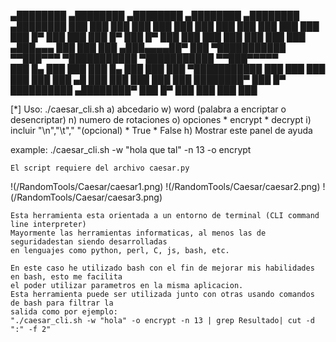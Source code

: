 
 ▄████████    ▄████████    ▄████████    ▄████████    ▄████████    ▄████████ 
███    ███   ███    ███   ███    ███   ███    ███   ███    ███   ███    ███ 
███    █▀    ███    ███   ███    █▀    ███    █▀    ███    ███   ███    ███ 
███          ███    ███  ▄███▄▄▄       ███          ███    ███  ▄███▄▄▄▄██▀ 
███        ▀███████████ ▀▀███▀▀▀     ▀███████████ ▀███████████ ▀▀███▀▀▀▀▀   
███    █▄    ███    ███   ███    █▄           ███   ███    ███ ▀███████████ 
███    ███   ███    ███   ███    ███    ▄█    ███   ███    ███   ███    ███ 
████████▀    ███    █▀    ██████████  ▄████████▀    ███    █▀    ███    ███ 
                                                                 ███    ███ 

[*] Uso: ./caesar_cli.sh
      	a) abcedario
        w) word (palabra a encriptar o desencriptar)
        n) numero de rotaciones
        o) opciones
               * encrypt
               * decrypt
        i) incluir "\n","\t"," "(opcional)
        		* True
        		* False
        h) Mostrar este panel de ayuda

example: ./caesar_cli.sh -w "hola que tal" -n 13 -o encrypt

	El script requiere del archivo caesar.py

!(/RandomTools/Caesar/caesar1.png)
!(/RandomTools/Caesar/caesar2.png)
!(/RandomTools/Caesar/caesar3.png)


	Esta herramienta esta orientada a un entorno de terminal (CLI command line interpreter)
	Mayormente las herramientas informaticas, al menos las de seguridadestan siendo desarrolladas
	en lenguajes como python, perl, C, js, bash, etc.

	En este caso he utilizado bash con el fin de mejorar mis habilidades en bash, esto me facilita
	el poder utilizar parametros en la misma aplicacion.
	Esta herramienta puede ser utilizada junto con otras usando comandos de bash para filtrar la 
	salida como por ejemplo:
	"./caesar_cli.sh -w "hola" -o encrypt -n 13 | grep Resultado| cut -d ":" -f 2"
	
